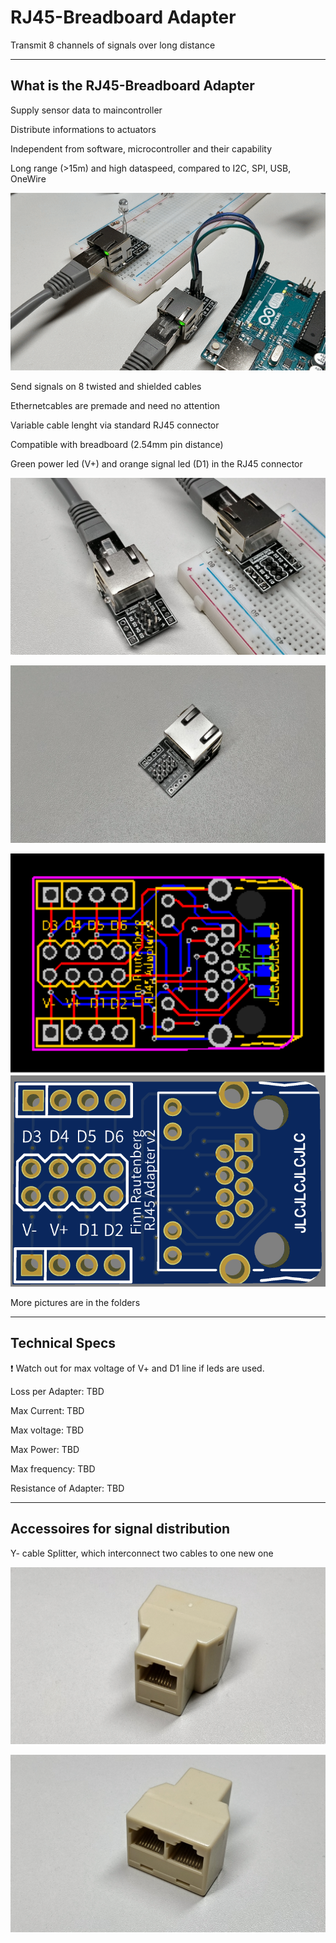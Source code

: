 # RJ45-Breadboard Adapter

Transmit 8 channels of signals over long distance

------

## What is  the RJ45-Breadboard Adapter

Supply sensor data to maincontroller

Distribute informations to actuators

Independent from software, microcontroller and their capability

Long range (>15m) and high dataspeed, compared to I2C, SPI, USB, OneWire

<img src="Pictures/transmissionSignal.gif" style="zoom:100%;" />

Send signals on 8 twisted and shielded cables

Ethernetcables are premade and need no attention

Variable cable lenght via standard RJ45 connector

Compatible with breadboard (2.54mm pin distance)

Green power led (V+) and orange signal led (D1) in the RJ45 connector 



![](Pictures/Adapter-right.jpg)



![](Pictures/Topview.jpg)

<img src="Hardware/PCB_RJ45-Breakout-Adapter-all.svg" style="zoom:400%;" />

<img src="Hardware/3D-TopSide.PNG" style="zoom:100%;" />

More pictures are in the folders 

------

## Technical Specs

:exclamation: Watch out for max voltage of V+ and D1 line if leds are used.



Loss per Adapter: TBD

Max Current: TBD

Max voltage: TBD

Max Power: TBD

Max frequency: TBD

Resistance of Adapter: TBD

------

## Accessoires for signal distribution

Y- cable Splitter, which interconnect two cables to one new one

![](Pictures/Splitter-right.jpg)

![](Pictures/Splitter-left.jpg)
